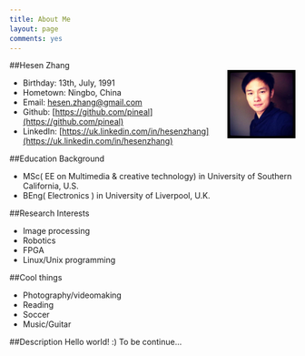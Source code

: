 ```yaml
---
title: About Me
layout: page
comments: yes
---
```

  
##Hesen Zhang    
<img src="/media/image/portfolio.jpg" alt="Hesen Zhang" width="120" height="120" align="right" />

- Birthday: 13th, July, 1991
- Hometown: Ningbo, China
- Email: [hesen.zhang@gmail.com](hesen.zhang@gmail.com)
- Github: [https://github.com/pineal](https://github.com/pineal)
- LinkedIn: [https://uk.linkedin.com/in/hesenzhang](https://uk.linkedin.com/in/hesenzhang)

##Education Background

- MSc( EE on Multimedia & creative technology) in University of Southern California, U.S. 
- BEng( Electronics ) in University of Liverpool, U.K.

##Research Interests

- Image processing
- Robotics
- FPGA 
- Linux/Unix programming

##Cool things
- Photography/videomaking
- Reading
- Soccer
- Music/Guitar

##Description
Hello world! :) To be continue...